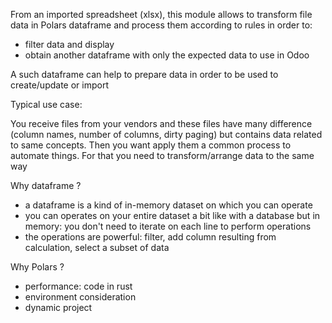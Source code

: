 From an imported spreadsheet (xlsx), this module allows to transform file data in 
Polars dataframe and process them according to rules in order to:

- filter data and display 
- obtain another dataframe with only the expected data to use in Odoo

A such dataframe can help to prepare data in order to be used to create/update or import

Typical use case:

You receive files from your vendors and these files have many difference (column names, number of columns, dirty paging) but contains data related to same concepts.
Then you want apply them a common process to automate things.
For that you need to transform/arrange data to the same way


Why dataframe ?

- a dataframe is a kind of in-memory dataset on which you can operate
- you can operates on your entire dataset a bit like with a database but in memory: you don't need to iterate on each line to perform operations
- the operations are powerful: filter, add column resulting from calculation, select a subset of data


Why Polars ?

- performance: code in rust
- environment consideration
- dynamic project

